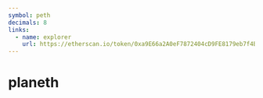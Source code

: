 ```yaml
---
symbol: peth
decimals: 8
links:
  - name: explorer
    url: https://etherscan.io/token/0xa9E66a2A0eF7872404cD9FE8179eb7f4BbD4B80C
---
```


# planeth
